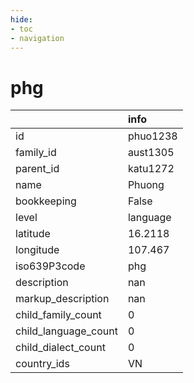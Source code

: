 ```yaml
---
hide:
- toc
- navigation
---
```

# phg
|                      | info     |
|:---------------------|:---------|
| id                   | phuo1238 |
| family_id            | aust1305 |
| parent_id            | katu1272 |
| name                 | Phuong   |
| bookkeeping          | False    |
| level                | language |
| latitude             | 16.2118  |
| longitude            | 107.467  |
| iso639P3code         | phg      |
| description          | nan      |
| markup_description   | nan      |
| child_family_count   | 0        |
| child_language_count | 0        |
| child_dialect_count  | 0        |
| country_ids          | VN       |